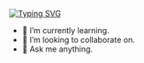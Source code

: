 [![Typing SVG](https://readme-typing-svg.demolab.com?font=Fira+Code&size=22&pause=1000&color=00F779&center=true&vCenter=true&width=435&lines=Hi+there%2C+I'm+Renata+)](https://git.io/typing-svg)
- 🌱 I’m currently learning.
- 👯 I’m looking to collaborate on.
- 💬 Ask me anything.

